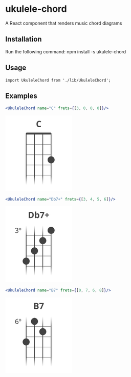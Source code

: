 # ukulele-chord
A React component that renders music chord diagrams

## Installation
Run the following command:
    npm install -s ukulele-chord

## Usage

    import UkuleleChord from './lib/UkuleleChord';
    
## Examples

```jsx
<UkuleleChord name="C" frets={[3, 0, 0, 0]}/>
```

![C major](./chords/c-major.svg)

```jsx
<UkuleleChord name="Db7+" frets={[3, 4, 5, 6]}/>
```

![Db augmented seventh](./chords/d-b-augmented-seventh.svg)

```jsx
<UkuleleChord name="B7" frets={[0, 7, 6, 8]}/>
```

![B seventh](./chords/b-seventh.svg)


